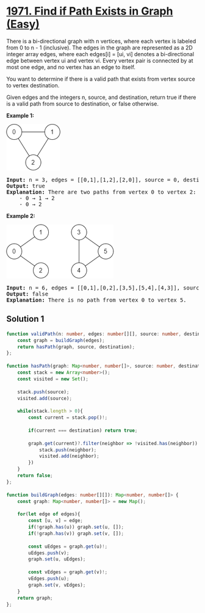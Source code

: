 # [1971. Find if Path Exists in Graph (Easy)](https://leetcode.com/problems/find-if-path-exists-in-graph/)

<p>There is a bi-directional graph with n vertices, where each vertex is labeled from 0 to n - 1 (inclusive). The edges in the graph are represented as a 2D integer array edges, where each edges[i] = [ui, vi] denotes a bi-directional edge between vertex ui and vertex vi. Every vertex pair is connected by at most one edge, and no vertex has an edge to itself.

You want to determine if there is a valid path that exists from vertex source to vertex destination.

Given edges and the integers n, source, and destination, return true if there is a valid path from source to destination, or false otherwise.</p>

<p><strong>Example 1:</strong></p>

<img src="images/Example1.png">  

<pre>
<strong>Input:</strong> n = 3, edges = [[0,1],[1,2],[2,0]], source = 0, destination = 2
<strong>Output:</strong> true
<strong>Explanation:</strong> There are two paths from vertex 0 to vertex 2:
    - 0 → 1 → 2
    - 0 → 2
</pre>

<p><strong>Example 2:</strong></p>

<img src="images/Example2.png">  

<pre>
<strong>Input:</strong> n = 6, edges = [[0,1],[0,2],[3,5],[5,4],[4,3]], source = 0, destination = 5
<strong>Output:</strong> false
<strong>Explanation:</strong> There is no path from vertex 0 to vertex 5.
</pre>

## Solution 1

```ts
function validPath(n: number, edges: number[][], source: number, destination: number): boolean {
    const graph = buildGraph(edges);
    return hasPath(graph, source, destination);
};

function hasPath(graph: Map<number, number[]>, source: number, destination: number): boolean {
    const stack = new Array<number>();
    const visited = new Set();

    stack.push(source);
    visited.add(source);

    while(stack.length > 0){
        const current = stack.pop()!;
        
        if(current === destination) return true;

        graph.get(current)?.filter(neighbor => !visited.has(neighbor)).forEach(neighbor => {
            stack.push(neighbor);
            visited.add(neighbor);
        })
    }
    return false;
};

function buildGraph(edges: number[][]): Map<number, number[]> {
    const graph: Map<number, number[]> = new Map();

    for(let edge of edges){
        const [u, v] = edge;
        if(!graph.has(u)) graph.set(u, []);
		if(!graph.has(v)) graph.set(v, []);

		const uEdges = graph.get(u)!;
		uEdges.push(v);
		graph.set(u, uEdges);

		const vEdges = graph.get(v)!;
		vEdges.push(u);
		graph.set(v, vEdges);
	}
	return graph;
};
```